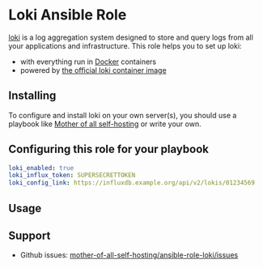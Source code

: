 # Loki Ansible Role

[loki](https://grafana.com/oss/loki/) is a log aggregation system designed to store and query logs from all your applications and infrastructure. This role helps you to set up loki:

- with everything run in [Docker](https://www.docker.com/) containers
- powered by [the official loki container image](https://hub.docker.com/r/grafana/loki/)


## Installing

To configure and install loki on your own server(s), you should use a playbook like [Mother of all self-hosting](https://github.com/mother-of-all-self-hosting/mash-playbook) or write your own.

## Configuring this role for your playbook

```yaml
loki_enabled: true
loki_influx_token: SUPERSECRETTOKEN
loki_config_link: https://influxdb.example.org/api/v2/lokis/01234569
```

## Usage



## Support

- Github issues: [mother-of-all-self-hosting/ansible-role-loki/issues](https://github.com/mother-of-all-self-hosting/ansible-role-loki.git/issues)
